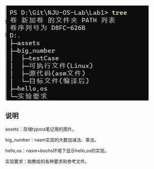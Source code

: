 ![image-20220129163129401](.\assets\目录.jpg)

## 说明

assets：存储typora笔记用的图片。

big_number：nasm实现的大数加减法、乘法。

hello,os：nasm+bochs环境下显示hello,os的实现。

实验要求：助教给的各种要求和参考文件。


